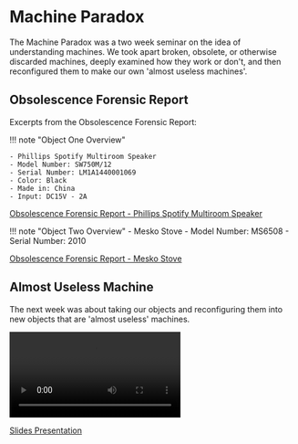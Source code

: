 # Machine Paradox 

The Machine Paradox was a two week seminar on the idea of understanding machines. We took apart broken, obsolete, or otherwise discarded machines, deeply examined how they work or don't, and then reconfigured them to make our own 'almost useless machines'. 

## Obsolescence Forensic Report 

Excerpts from the Obsolescence Forensic Report: 

!!! note "Object One Overview"

    - Phillips Spotify Multiroom Speaker 
    - Model Number: SW750M/12
    - Serial Number: LM1A1440001069
    - Color: Black
    - Made in: China
    - Input: DC15V - 2A

[Obsolescence Forensic Report - Phillips Spotify Multiroom Speaker](https://hackmd.io/@rQJY_Xz8RTK8eVC1g-RlWQ/B1i49MT1kl/edit)


!!! note "Object Two Overview" 
    - Mesko Stove 
    - Model Number: MS6508
    - Serial Number: 2010

[Obsolescence Forensic Report - Mesko Stove](https://hackmd.io/@U44nZlfqQPe_jVWHw45SIw/SkDZVVp1Jx/edit)


## Almost Useless Machine 

The next week was about taking our objects and reconfiguring them into new objects that are 'almost useless' machines. 

<video src="https://github.com/user-attachments/assets/66226c49-ab8b-48f2-9bca-f763ef88a4b3" controls="controls" style="max-width: 730px;">
</video>

[Slides Presentation](https://docs.google.com/presentation/d/1xWSH7AEOs1MPdsh6HLzKN5DltwJdVjIe4HFIWQEe8Rs/edit?usp=sharing)


